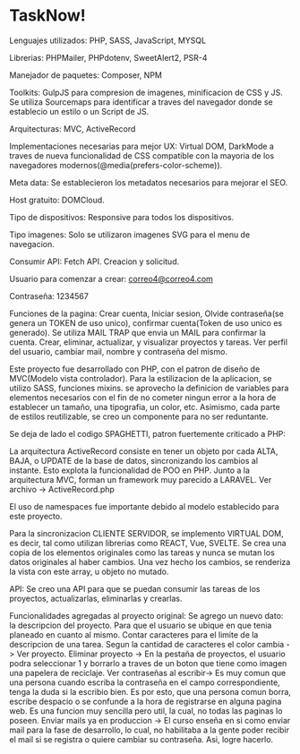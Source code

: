 # TaskNow!

Lenguajes utilizados: PHP, SASS, JavaScript, MYSQL

Librerias: PHPMailer, PHPdotenv, SweetAlert2, PSR-4

Manejador de paquetes: Composer, NPM

Toolkits: GulpJS para compresion de imagenes, minificacion de CSS y JS. Se utiliza Sourcemaps para identificar a traves del navegador donde se establecio un estilo o un Script de JS.

Arquitecturas: MVC, ActiveRecord

Implementaciones necesarias para mejor UX: Virtual DOM, DarkMode a traves de nueva funcionalidad de CSS compatible con la mayoria de los navegadores modernos(@media(prefers-color-scheme)).

Meta data: Se establecieron los metadatos necesarios para mejorar el SEO.

Host gratuito: DOMCloud.

Tipo de dispositivos: Responsive para todos los dispositivos.

Tipo imagenes: Solo se utilizaron imagenes SVG para el menu de navegacion.

Consumir API: Fetch API. Creacion y solicitud.

Usuario para comenzar a crear: correo4@correo4.com

Contraseña: 1234567


Funciones de la pagina:
Crear cuenta, Iniciar sesion, Olvide contraseña(se genera un TOKEN de uso unico), confirmar cuenta(Token de uso unico es generado). Se utiliza MAIL TRAP que envia un MAIL para confirmar la cuenta. Crear, eliminar, actualizar, y visualizar proyectos y tareas. Ver perfil del usuario, cambiar mail, nombre y contraseña del mismo.

Este proyecto fue desarrollado con PHP, con el patron de diseño de MVC(Modelo vista controlador). Para la estilizacion de la aplicacion, se utilizo SASS, funciones mixins. se aprovecho la definicion de variables para elementos necesarios con el fin de no cometer ningun error a la hora de establecer un tamaño, una tipografia, un color, etc.
Asimismo, cada parte de estilos reutilizable, se creo un componente para no ser reduntante.

Se deja de lado el codigo SPAGHETTI, patron fuertemente criticado a PHP:

La arquitectura ActiveRecord consiste en tener un objeto por cada ALTA, BAJA, o UPDATE de la base de datos, sincronizando los cambios al instante. Esto explota la funcionalidad de POO en PHP. Junto a la arquitectura MVC, forman un framework muy parecido a LARAVEL.
Ver archivo -> ActiveRecord.php

El uso de namespaces fue importante debido al modelo establecido para este proyecto.

Para la sincronizacion CLIENTE SERVIDOR, se implemento VIRTUAL DOM, es decir, tal como utilizan librerias como REACT, Vue, SVELTE. Se crea una copia de los elementos originales como las tareas y nunca se mutan los datos originales al haber cambios. Una vez hecho los cambios, se renderiza la vista con este array, u objeto no mutado.


API: Se creo una API para que se puedan consumir las tareas de los proyectos, actualizarlas, eliminarlas y crearlas.


Funcionalidades agregadas al proyecto original:
Se agrego un nuevo dato: la descripcion del proyecto. Para que el usuario se ubique en que tenia planeado en cuanto al mismo.
Contar caracteres para el limite de la descripcion de una tarea. Segun la cantidad de caracteres el color cambia -> Ver proyecto.
Eliminar proyecto -> En la pestaña de proyectos, el usuario podra seleccionar 1 y borrarlo a traves de un boton que tiene como imagen una papelera de reciclaje.
Ver contraseñas al escribir-> Es muy comun que una persona cuando escriba la contraseña en el campo correspondiente, tenga la duda si la escribio bien. Es por esto, que una persona comun borra, escribe despacio o se confunde a la hora de registrarse en alguna pagina web. Es una funcion muy sencilla pero util, la cual, no todas las paginas lo poseen.
Enviar mails ya en produccion -> El curso enseña en si como enviar mail para la fase de desarrollo, lo cual, no habilitaba a la gente poder recibir el mail si se registra o quiere cambiar su contraseña. Asi, logre hacerlo.








